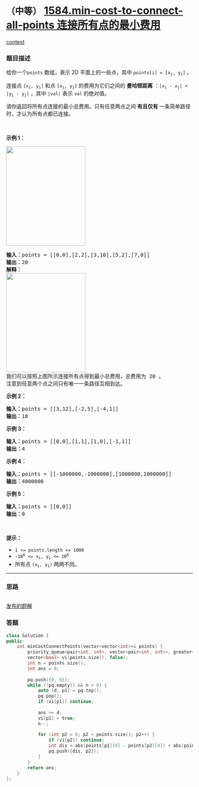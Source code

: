 # `（中等）` [1584.min-cost-to-connect-all-points 连接所有点的最小费用](https://leetcode-cn.com/problems/min-cost-to-connect-all-points/)

[contest](https://leetcode-cn.com/contest/weekly-contest-206/problems/min-cost-to-connect-all-points/)

### 题目描述
<p>给你一个<code>points</code>&nbsp;数组，表示 2D 平面上的一些点，其中&nbsp;<code>points[i] = [x<sub>i</sub>, y<sub>i</sub>]</code>&nbsp;。</p>

<p>连接点&nbsp;<code>[x<sub>i</sub>, y<sub>i</sub>]</code> 和点&nbsp;<code>[x<sub>j</sub>, y<sub>j</sub>]</code>&nbsp;的费用为它们之间的 <strong>曼哈顿距离</strong>&nbsp;：<code>|x<sub>i</sub> - x<sub>j</sub>| + |y<sub>i</sub> - y<sub>j</sub>|</code>&nbsp;，其中&nbsp;<code>|val|</code>&nbsp;表示&nbsp;<code>val</code>&nbsp;的绝对值。</p>

<p>请你返回将所有点连接的最小总费用。只有任意两点之间 <strong>有且仅有</strong>&nbsp;一条简单路径时，才认为所有点都已连接。</p>

<p>&nbsp;</p>

<p><strong>示例 1：</strong></p>

<p><img style="height:268px; width:214px" src="https://assets.leetcode.com/uploads/2020/08/26/d.png" alt=""></p>

<pre><strong>输入：</strong>points = [[0,0],[2,2],[3,10],[5,2],[7,0]]
<strong>输出：</strong>20
<strong>解释：
</strong><img style="height:268px; width:214px" src="https://assets.leetcode.com/uploads/2020/08/26/c.png" alt="">
我们可以按照上图所示连接所有点得到最小总费用，总费用为 20 。
注意到任意两个点之间只有唯一一条路径互相到达。
</pre>

<p><strong>示例 2：</strong></p>

<pre><strong>输入：</strong>points = [[3,12],[-2,5],[-4,1]]
<strong>输出：</strong>18
</pre>

<p><strong>示例 3：</strong></p>

<pre><strong>输入：</strong>points = [[0,0],[1,1],[1,0],[-1,1]]
<strong>输出：</strong>4
</pre>

<p><strong>示例 4：</strong></p>

<pre><strong>输入：</strong>points = [[-1000000,-1000000],[1000000,1000000]]
<strong>输出：</strong>4000000
</pre>

<p><strong>示例 5：</strong></p>

<pre><strong>输入：</strong>points = [[0,0]]
<strong>输出：</strong>0
</pre>

<p>&nbsp;</p>

<p><strong>提示：</strong></p>

<ul>
	<li><code>1 &lt;= points.length &lt;= 1000</code></li>
	<li><code>-10<sup>6</sup>&nbsp;&lt;= x<sub>i</sub>, y<sub>i</sub> &lt;= 10<sup>6</sup></code></li>
	<li>所有点&nbsp;<code>(x<sub>i</sub>, y<sub>i</sub>)</code>&nbsp;两两不同。</li>
</ul>


---
### 思路
```
```

[发布的题解](https://leetcode-cn.com/problems/min-cost-to-connect-all-points/solution/min-cost-to-connect-by-ikaruga-t7my/)

### 答题
``` C++
class Solution {
public:
    int minCostConnectPoints(vector<vector<int>>& points) {
        priority_queue<pair<int, int>, vector<pair<int, int>>, greater<pair<int, int>>> pq;    
        vector<bool> vi(points.size(), false);
        int n = points.size();
        int ans = 0;
        
        pq.push({0, 0});
        while (!pq.empty() && n > 0) {
            auto [d, p1] = pq.top();
            pq.pop();
            if (vi[p1]) continue;
            
            ans += d;
            vi[p1] = true;
            n--;
            
            for (int p2 = 0; p2 < points.size(); p2++) {
                if (vi[p2]) continue;
                int dis = abs(points[p1][0] - points[p2][0]) + abs(points[p1][1] - points[p2][1]);
                pq.push({dis, p2});
            }
        }
        return ans;
    }
};
```




